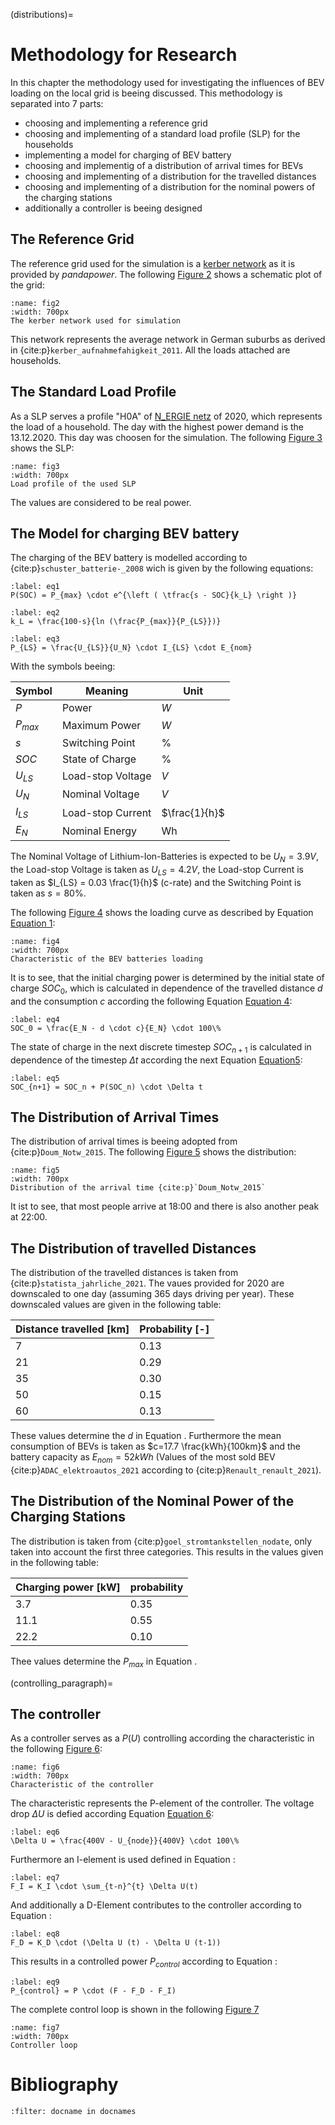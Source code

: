 (distributions)= 
# Methodology for Research


In this chapter the methodology used for investigating the influences of BEV loading on the local grid is beeing discussed. This methodology is separated into 7 parts:

- choosing and implementing a reference grid
- choosing and implementing of a standard load profile (SLP) for the households
- implementing a model for charging of BEV battery
- choosing and implementig of a distribution of arrival times for BEVs
- choosing and implementing of a distribution for the travelled distances
- choosing and implementing of a distribution for the nominal powers of the charging stations
- additionally a controller is beeing designed


## The Reference Grid





The reference grid used for the simulation is a [kerber network](https://pandapower.readthedocs.io/en/develop/networks/kerber.html) as it is provided by _pandapower_. The following [Figure 2](fig2) shows a schematic plot of the grid:

```{figure} https://pandapower.readthedocs.io/en/develop/_images/kerber_vorstadtnetz_a.PNG
:name: fig2
:width: 700px
The kerber network used for simulation
```

This network represents the average network in German suburbs as derived in {cite:p}`kerber_aufnahmefahigkeit_2011`. All the loads attached are households.


## The Standard Load Profile


As a SLP serves a profile "H0A" of [N_ERGIE netz](https://www.n-ergie-netz.de/startseite/produkte-dienstleistungen/netznutzung/netznutzung-strom/!ut/p/z1/04_Sj9CPykssy0xPLMnMz0vMAfIjo8zifT2dDQyd_A18DfzCzAwCXQ0Ng52Ngg39jMz0w_EpMDY114-iRL-lGXH6DVCAo4FTkJGTsYGBu78ROfqRTaLI_SAFUfiND9ePwmuFsxF-BeAgxqvA0piQAjOoAnyhSMgfBbmhQBBhkOmZ6QkA7tlcaw!!/dz/d5/L2dBISEvZ0FBIS9nQSEh/) of 2020, which represents the load of a household. The day with the highest power demand is the 13.12.2020. This day was choosen for the simulation. The following [Figure 3](fig3) shows the SLP:

```{figure} img/slp.png
:name: fig3
:width: 700px
Load profile of the used SLP
```

The values are considered to be real power.


## The Model for charging BEV battery


The charging of the BEV battery is modelled according to {cite:p}`schuster_batterie-_2008` wich is given by the following equations:

```{math}
:label: eq1
P(SOC) = P_{max} \cdot e^{\left ( \tfrac{s - SOC}{k_L} \right )}
```

```{math}
:label: eq2
k_L = \frac{100-s}{ln (\frac{P_{max}}{P_{LS}})}
```

```{math}
:label: eq3
P_{LS} = \frac{U_{LS}}{U_N} \cdot I_{LS} \cdot E_{nom}
```

With the symbols beeing:

|Symbol|Meaning|Unit|
|--|--|--|
|$P$|Power|$W$|
|$P_{max}$|Maximum Power|$W$|
|$s$|Switching Point|$\%$|
|$SOC$|State of Charge|$\%$|
|$U_{LS}$|Load-stop Voltage|$V$|
|$U_N$|Nominal Voltage|$V$|
|$I_{LS}$|Load-stop Current|$\frac{1}{h}$|
|$E_N$|Nominal Energy|Wh|

The Nominal Voltage of Lithium-Ion-Batteries is expected to be $U_N= 3.9V$, the Load-stop Voltage is taken as $U_{LS}=4.2V$, the Load-stop Current is taken as $I_{LS} = 0.03 \frac{1}{h}$ (c-rate) and the Switching Point is taken as $s = 80\%$.

The following [Figure 4](fig4) shows the loading curve as described by Equation [Equation 1](eq1):

```{figure} img/psoc.png
:name: fig4
:width: 700px
Characteristic of the BEV batteries loading
```

It is to see, that the initial charging power is determined by the initial state of charge $SOC_0$, which is calculated in dependence of the travelled distance $d$ and the consumption $c$ according the following Equation [Equation 4](eq4):

```{math}
:label: eq4
SOC_0 = \frac{E_N - d \cdot c}{E_N} \cdot 100\%
```

The state of charge in the next discrete timestep $SOC_{n+1}$ is calculated in dependence of the timestep $\Delta t$ according the next Equation [Equation5](eq5):

```{math}
:label: eq5
SOC_{n+1} = SOC_n + P(SOC_n) \cdot \Delta t
```


## The Distribution of Arrival Times


The distribution of arrival times is beeing adopted from {cite:p}`Doum_Notw_2015`. The following [Figure 5](fig5) shows the distribution:

```{figure} img/dist.png
:name: fig5
:width: 700px
Distribution of the arrival time {cite:p}`Doum_Notw_2015`
```

It ist to see, that most people arrive at 18:00 and there is also another peak at 22:00.


## The Distribution of travelled Distances


The distribution of the travelled distances is taken from {cite:p}`statista_jahrliche_2021`. The vaues provided for 2020 are downscaled to one day (assuming 365 days driving per year). These downscaled values are given in the following table:

|Distance travelled [km]|Probability [-]|
|--|--|
|7|0.13|
|21|0.29|
|35|0.30|
|50|0.15|
|60|0.13|

These values determine the $d$ in Equation [](eq4). Furthermore the mean consumption of BEVs is taken as $c=17.7 \frac{kWh}{100km}$ and the battery capacity as $E_{nom}=52kWh$ (Values of the most sold BEV {cite:p}`ADAC_elektroautos_2021` according to {cite:p}`Renault_renault_2021`).


## The Distribution of the Nominal Power of the Charging Stations


The distribution is taken from {cite:p}`goel_stromtankstellen_nodate`, only taken into account the first three categories. This results in the values given in the following table:

|Charging power [kW]|probability|
|--|--|
|3.7|0.35|
|11.1|0.55|
|22.2|0.10|

Thee values determine the $P_{max}$ in Equation [](eq1).


(controlling_paragraph)=
## The controller


As a controller serves as a $P(U)$ controlling according the characteristic in the following [Figure 6](fig6):

```{figure} img/controller.png
:name: fig6
:width: 700px
Characteristic of the controller
```

The characteristic represents the P-element of the controller. The voltage drop $\Delta U$ is defied according Equation [Equation 6](eq6):

```{math}
:label: eq6
\Delta U = \frac{400V - U_{node}}{400V} \cdot 100\%
```

Furthermore an I-element is used defined in Equation [](eq7):

```{math}
:label: eq7
F_I = K_I \cdot \sum_{t-n}^{t} \Delta U(t)
```

And additionally a D-Element contributes to the controller according to Equation [](eq8):

```{math}
:label: eq8
F_D = K_D \cdot (\Delta U (t) - \Delta U (t-1))
```

This results in a controlled power $P_{control}$ according to Equation [](eq9):

```{math}
:label: eq9
P_{control} = P \cdot (F - F_D - F_I)
```

The complete control loop is shown in the following [Figure 7](fig7)

```{figure} img/control-loop.png
:name: fig7
:width: 700px
Controller loop
```


# Bibliography


```{bibliography}
:filter: docname in docnames
```
